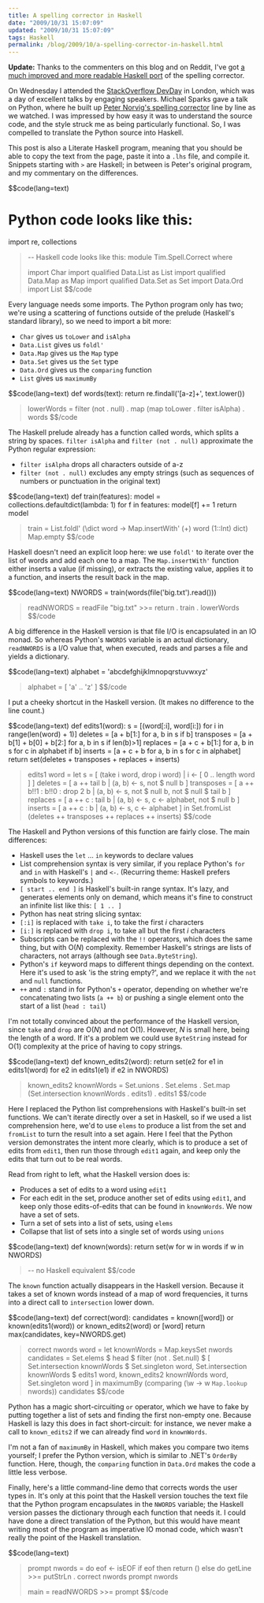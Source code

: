 ```yaml
---
title: A spelling corrector in Haskell
date: "2009/10/31 15:07:09"
updated: "2009/10/31 15:07:09"
tags: Haskell
permalink: /blog/2009/10/a-spelling-corrector-in-haskell.html
---
```

<strong class="alt">Update:</strong> Thanks to the commenters on this blog and on Reddit, I've got [a much improved and more readable Haskell port](http://www.partario.com/blog/2009/11/an-improved-spelling-corrector-in-haskell.html) of the spelling corrector.

On Wednesday I attended the [StackOverflow DevDay](http://stackoverflow.carsonified.com/events/london/) in London, which was a day of excellent talks by engaging speakers. Michael Sparks gave a talk on Python, where he built up [Peter Norvig's spelling corrector](http://www.norvig.com/spell-correct.html) line by line as we watched. I was impressed by how easy it was to understand the source code, and the style struck me as being particularly functional. So, I was compelled to translate the Python source into Haskell.

This post is also a Literate Haskell program, meaning that you should be able to copy the text from the page, paste it into a `.lhs` file, and compile it. Snippets starting with `>` are Haskell; in between is Peter's original program, and my commentary on the differences.

$$code(lang=text)
# Python code looks like this:
import re, collections

> -- Haskell code looks like this:
> module Tim.Spell.Correct where
>
> import Char
> import qualified Data.List as List
> import qualified Data.Map as Map
> import qualified Data.Set as Set
> import Data.Ord
> import List
$$/code

Every language needs some imports. The Python program only has two; we're using a scattering of functions outside of the prelude (Haskell's standard library), so we need to import a bit more:

* `Char` gives us `toLower` and `isAlpha`
* `Data.List` gives us `foldl'`
* `Data.Map` gives us the `Map` type
* `Data.Set` gives us the `Set` type
* `Data.Ord` gives us the `comparing` function
* `List` gives us `maximumBy`

$$code(lang=text)
def words(text): return re.findall('[a-z]+', text.lower())

> lowerWords = filter (not . null) . map (map toLower . filter isAlpha) . words
$$/code

The Haskell prelude already has a function called words, which splits a string by spaces. `filter isAlpha` and `filter (not . null)` approximate the Python regular expression:

* `filter isAlpha` drops all characters outside of a-z
* `filter (not . null)` excludes any empty strings (such as sequences of numbers or punctuation in the original text)

$$code(lang=text)
def train(features):
    model = collections.defaultdict(lambda: 1)
    for f in features:
        model[f] += 1
    return model

> train = List.foldl' (\dict word -> Map.insertWith' (+) word (1::Int) dict) Map.empty 
$$/code

Haskell doesn't need an explicit loop here: we use `foldl'` to iterate over the list of words and add each one to a map. The `Map.insertWith'` function either inserts a value (if missing), or extracts the existing value, applies it to a function, and inserts the result back in the map.

$$code(lang=text)
NWORDS = train(words(file('big.txt').read()))

> readNWORDS = readFile "big.txt" >>= return . train . lowerWords
$$/code

A big difference in the Haskell version is that file I/O is encapsulated in an IO monad. So whereas Python's `NWORDS` variable is an actual dictionary, `readNWORDS` is a I/O value that, when executed, reads and parses a file and yields a dictionary.

$$code(lang=text)
alphabet = 'abcdefghijklmnopqrstuvwxyz'

> alphabet = [ 'a' .. 'z' ]
$$/code

I put a cheeky shortcut in the Haskell version. (It makes no difference to the line count.)

$$code(lang=text)
def edits1(word):
   s = [(word[:i], word[i:]) for i in range(len(word) + 1)]
   deletes    = [a + b[1:] for a, b in s if b]
   transposes = [a + b[1] + b[0] + b[2:] for a, b in s if len(b)>1]
   replaces   = [a + c + b[1:] for a, b in s for c in alphabet if b]
   inserts    = [a + c + b     for a, b in s for c in alphabet]
   return set(deletes + transposes + replaces + inserts)

> edits1 word =
>     let s = [ (take i word, drop i word) | i <- [ 0 .. length word ] ]
>         deletes    = [ a ++ tail b | (a, b) <- s, not $ null b ]
>         transposes = [ a ++ b!!1 : b!!0 : drop 2 b | (a, b) <- s, not $ null b, not $ null $ tail b ]
>         replaces   = [ a ++ c : tail b | (a, b) <- s, c <- alphabet, not $ null b ]
>         inserts    = [ a ++ c : b | (a, b) <- s, c <- alphabet ]
>     in Set.fromList (deletes ++ transposes ++ replaces ++ inserts)
$$/code

The Haskell and Python versions of this function are fairly close. The main differences:

* Haskell uses the `let` ... `in` keywords to declare values
* List comprehension syntax is very similar, if you replace Python's `for` and `in` with Haskell's `|` and `<-`. (Recurring theme: Haskell prefers symbols to keywords.)
* `[ start .. end ]` is Haskell's built-in range syntax. It's lazy, and generates elements only on demand, which means it's fine to construct an infinite list like this: `[ 1 .. ]`
* Python has neat string slicing syntax:
 * `[:i]` is replaced with `take i`, to take the first _i_ characters
 * `[i:]` is replaced with `drop i`, to take all but the first _i_ characters
 * Subscripts can be replaced with the `!!` operators, which does the same thing, but with O(_N_) complexity. Remember Haskell's strings are lists of characters, not arrays (although see `Data.ByteString`).
* Python's `if` keyword maps to different things depending on the context. Here it's used to ask 'is the string empty?', and we replace it with the `not` and `null` functions.
* `++` and `:` stand in for Python's `+` operator, depending on whether we're concatenating two lists (`a ++ b`) or pushing a single element onto the start of a list (`head : tail`)

I'm not totally convinced about the performance of the Haskell version, since `take` and `drop` are O(_N_) and not O(1). However, _N_ is small here, being the length of a word. If it's a problem we could use `ByteString` instead for O(1) complexity at the price of having to copy strings.

$$code(lang=text)
def known_edits2(word):
    return set(e2 for e1 in edits1(word) for e2 in edits1(e1) if e2 in NWORDS)

> known_edits2 knownWords = Set.unions . Set.elems . Set.map (Set.intersection knownWords . edits1) . edits1
$$/code

Here I replaced the Python list comprehensions with Haskell's built-in set functions. We can't iterate directly over a set in Haskell, so if we used a list comprehension here, we'd to use `elems` to produce a list from the set and `fromList` to turn the result into a set again. Here I feel that the Python version demonstrates the intent more clearly, which is to produce a set of edits from `edit1`, then run those through `edit1` again, and keep only the edits that turn out to be real words.

Read from right to left, what the Haskell version does is:

* Produces a set of edits to a word using `edit1`
* For each edit in the set, produce another set of edits using `edit1`, and keep only those edits-of-edits that can be found in `knownWords`. We now have a set of sets.
* Turn a set of sets into a list of sets, using `elems`
* Collapse that list of sets into a single set of words using `unions`

$$code(lang=text)
def known(words): return set(w for w in words if w in NWORDS)

> -- no Haskell equivalent
$$/code

The `known` function actually disappears in the Haskell version. Because it takes a set of known words instead of a map of word frequencies, it turns into a direct call to `intersection` lower down.

$$code(lang=text)
def correct(word):
    candidates = known([word]) or known(edits1(word)) or known_edits2(word) or [word]
    return max(candidates, key=NWORDS.get)

> correct nwords word = 
>     let knownWords = Map.keysSet nwords
>         candidates = Set.elems
>                    $ head
>                    $ filter (not . Set.null)
>                    $ [ Set.intersection knownWords $ Set.singleton word,
>                        Set.intersection knownWords $ edits1 word,
>                        known_edits2 knownWords word,
>                        Set.singleton word ]
>       in maximumBy (comparing (\w -> w `Map.lookup` nwords)) candidates
$$/code

Python has a magic short-circuiting `or` operator, which we have to fake by putting together a list of sets and finding the first non-empty one. Because Haskell is lazy this does in fact short-circuit: for instance, we never make a call to `known_edits2` if we can already find `word` in `knownWords`.

I'm not a fan of `maximumBy` in Haskell, which makes you compare two items yourself; I prefer the Python version, which is similar to .NET's `OrderBy` function. Here, though, the `comparing` function in `Data.Ord` makes the code a little less verbose.

Finally, here's a little command-line demo that corrects words the user types in. It's only at this point that the Haskell version touches the text file that the Python program encapsulates in the `NWORDS` variable; the Haskell version passes the dictionary through each function that needs it. I could have done a direct translation of the Python, but this would have meant writing most of the program as imperative IO monad code, which wasn't really the point of the Haskell translation.

$$code(lang=text)
> prompt nwords = do
>     eof <- isEOF
>     if eof
>       then return ()
>       else do
>           getLine >>= putStrLn . correct nwords
>           prompt nwords
> 
> main = readNWORDS >>= prompt
$$/code

